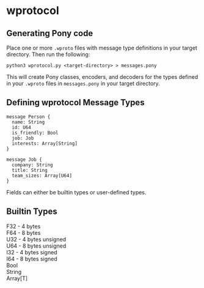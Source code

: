 # wprotocol

## Generating Pony code

Place one or more `.wproto` files with message type definitions in your 
target directory. Then run the following:

```
python3 wprotocol.py <target-directory> > messages.pony
```

This will create Pony classes, encoders, and decoders for the types
defined in your `.wproto` files in `messages.pony` in your target
directory.

## Defining wprotocol Message Types

```
message Person {
  name: String
  id: U64
  is_friendly: Bool
  job: Job
  interests: Array[String]
}

message Job {
  company: String
  title: String
  team_sizes: Array[U64]
}
```

Fields can either be builtin types or user-defined types.  

## Builtin Types

F32 - 4 bytes  
F64 - 8 bytes  
U32 - 4 bytes unsigned  
U64 - 8 bytes unsigned  
I32 - 4 bytes signed  
I64 - 8 bytes signed  
Bool  
String  
Array\[T\]  

